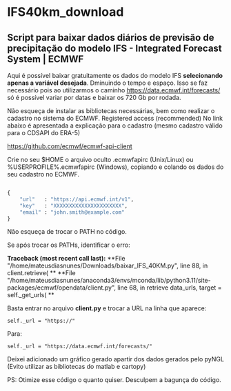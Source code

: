 # IFS40km_download


## Script para baixar dados diários de previsão de precipitação do modelo **IFS** - Integrated Forecast System | ECMWF

Aqui é possível baixar gratuitamente os dados do modelo IFS **selecionando apenas a variável desejada**. Dminuindo o tempo e espaço.
Isso se faz necessário pois ao utilizarmos o caminho https://data.ecmwf.int/forecasts/ só é possível variar por datas e baixar os 720 Gb por rodada.


Não esqueça de instalar as bibliotecas necessárias, bem como realizar o cadastro no sistema do ECMWF. Registered access (recommended)
No link abaixo é apresentada a explicação para o cadastro (mesmo cadastro válido para o CDSAPI do ERA-5)

https://github.com/ecmwf/ecmwf-api-client

Crie no seu $HOME o arquivo oculto .ecmwfapirc (Unix/Linux) ou %USERPROFILE%\.ecmwfapirc (Windows), copiando e colando os dados do seu cadastro no ECMWF. 

```python

{
    "url"   : "https://api.ecmwf.int/v1",
    "key"   : "XXXXXXXXXXXXXXXXXXXXXX",
    "email" : "john.smith@example.com"
}
```

Não esqueça de trocar o PATH no código.


Se após trocar os PATHs, identificar o erro:

**Traceback (most recent call last):**
  **File "/home/mateusdiasnunes/Downloads/baixar_IFS_40KM.py", line 88, in <module>
    client.retrieve( **
  **File "/home/mateusdiasnunes/anaconda3/envs/mconda/lib/python3.11/site-packages/ecmwf/opendata/client.py", line 68, in retrieve
    data_urls, target = self._get_urls( **
                        
Basta entrar no arquivo **client.py** e trocar a URL na linha que aparece:

```
self._url = "https://"
```

Para:

```
self._url = "https://data.ecmwf.int/forecasts/"
```

Deixei adicionado um gráfico gerado apartir dos dados gerados pelo pyNGL (Evito utilizar as bibliotecas do matlab e cartopy) 

PS: Otimize esse código o quanto quiser. Desculpem a bagunça do código.
